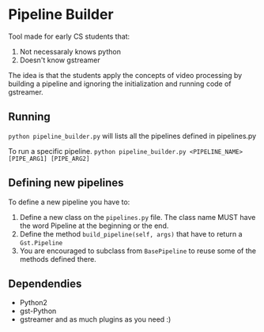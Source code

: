 # Pipeline Builder

Tool made for early CS students that:
1. Not necessaraly knows python
2. Doesn't know gstreamer

 The idea is that the students apply the concepts of
 video processing by building a pipeline and ignoring the
 initialization and running code of gstreamer.

 ## Running

`python pipeline_builder.py` will lists all the pipelines defined
in pipelines.py

To run a specific pipeline.
`python pipeline_builder.py <PIPELINE_NAME> [PIPE_ARG1] [PIPE_ARG2]`

## Defining new pipelines

To define a new pipeline you have to:
1. Define a new class on the `pipelines.py` file. The class name MUST have the word Pipeline at the beginning or the end.
2. Define the method `build_pipeline(self, args)` that have to return a `Gst.Pipeline`
3. You are encouraged to subclass from `BasePipeline` to reuse some of the methods defined there.

## Dependendies

* Python2
* gst-Python
* gstreamer and as much plugins as you need :)
